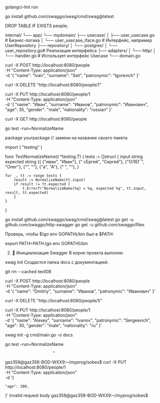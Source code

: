 golangci-lint run

go install github.com/swaggo/swag/cmd/swag@latest

DROP TABLE IF EXISTS people;


internal/
└── app/
    └── mydomain/
        ├── usecase/
        │   ├── user_usecase.go        # Бизнес-логика
        │   └── user_usecase_iface.go  # Интерфейс, например UserRepository
        ├── repository/
        │   └── postgres/
        │       └── user_repository.go# Реализация интерфейса
        ├── adapters/
        │   └── http/
        │       └── handler.go         # Использует интерфейс Usecase
        └── domain.go


 curl -X POST http://localhost:8080/people \
  -H "Content-Type: application/json" \
  -d '{
    "name": "Ivan",
    "surname": "Seli",
    "patronymic": "Igorevich"
}'

curl -X DELETE "http://localhost:8080/people/1"


curl -X PUT http://localhost:8080/people/1 \
  -H "Content-Type: application/json" \
  -d '{
    "name": "Иван",
    "surname": "Иванов",
    "patronymic": "Иванович",
    "age": 35,
    "gender": "male",
    "nationality": "russian"
  }'


  curl -X GET http://localhost:8080/people

go test -run=NormalizeName


package yourpackage // замени на название своего пакета

import (
	"testing"
)

func TestNormalizeName(t *testing.T) {
	tests := []struct {
		input    string
		expected string
	}{
		{"иван", "Иван"},
		{"  сЕргей", "Сергей"},
		{"ОЛЕГ  ", "Олег"},
		{"", ""},
		{"а", "А"},
		{"   ", ""},
	}

	for _, tt := range tests {
		result := NormalizeName(tt.input)
		if result != tt.expected {
			t.Errorf("NormalizeName(%q) = %q, expected %q", tt.input, result, tt.expected)
		}
	}
}










go install github.com/swaggo/swag/cmd/swag@latest
go get -u github.com/swaggo/http-swagger
go get -u github.com/swaggo/files

Проверь, чтобы $(go env GOPATH)/bin был в $PATH:


export PATH=$PATH:$(go env GOPATH)/bin

2. 📂 Инициализация Swagger
В корне проекта выполни:


swag init
Создастся папка docs с документацией.


git rm --cached textDB


curl -X POST http://localhost:8080/people \
  -H "Content-Type: application/json" \
  -d '{
    "name": "Dmitriy",
    "surname": "Иванов",
    "patronymic": "Иванович"
  }'

  curl -X DELETE "http://localhost:8080/people/5"


  curl -X PUT http://localhost:8080/people/1 \
  -H "Content-Type: application/json" \
  -d '{
    "name": "Alexey",
    "surname": "Ivanov",
    "patronymic": "Sergeevich",
    "age": 30,
    "gender": "male",
    "nationality": "ru"
  }'

  
swag init -g cmd/main.go -o docs


go test -run=NormalizeName

                          ^
gaz358@gaz358-BOD-WXX9:~/myprog/sobes$ curl -X PUT http://localhost:8080/people/1 \
  -H "Content-Type: application/json" \
  -d '{
    
    "age": 300,
   
  }'
invalid request body
gaz358@gaz358-BOD-WXX9:~/myprog/sobes$ 

